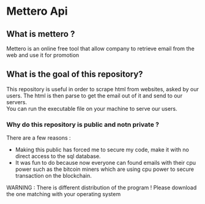 <h1>Mettero Api</h1>
<h2>What is mettero ?</h2>
<p> Mettero is an online free tool that allow company to retrieve email from the web and use it for promotion</p>
<h2>What is the goal of this repository? </h2>
<p>This repository is useful in order to scrape html from websites, asked by our users. The html is then parse to get the email out of it and send to our servers. <br>
You can run the executable file on your machine to serve our users. 
 </p>
 
<h3> Why do this repository is public and notn private ?</h3>
<p> 
 
 There are a few reasons :
  - Making this public has forced me to secure my code, make it with no direct access to the sql database. 
  - It was fun to do because now everyone can found emails with their cpu power such as the bitcoin miners which are using cpu power to secure transaction on the blockchain. 

 
 
 WARNING : There is different distribution of the program ! Please download the one matching with your operating system

